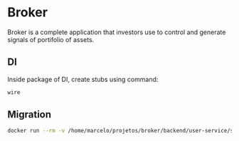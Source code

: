 # Broker

Broker is a complete application that investors use to control and generate signals of portifolio of assets.

## DI

Inside package of DI, create stubs using command:

```sh
wire
```

## Migration

```sh
docker run --rm -v /home/marcelo/projetos/broker/backend/user-service/scripts/migration:/flyway/sql flyway/flyway -url=jdbc:postgresql://host.docker.internal:5432/broker_user_database -user=postgres -password=123456 migrate
```
